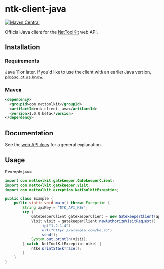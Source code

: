 # ntk-client-java
[![Maven Central](https://img.shields.io/maven-central/v/com.nettoolkit/ntk-client-java.svg?label=Maven%20Central)](https://search.maven.org/search?q=g:%22com.nettoolkit%22%20AND%20a:%22ntk-client-java%22)

Official Java client for the [NetToolKit](https://www.nettoolkit.com) web API.

## Installation

### Requirements

Java 11 or later. If you'd like to use the client with an earlier Java version, [please let us know.](https://www.nettoolkit.com/contact)

### Maven

```xml
<dependency>
  <groupId>com.nettoolkit</groupId>
  <artifactId>ntk-client-java</artifactId>
  <version>1.0.0-beta</version>
</dependency>
```

## Documentation

See the [web API docs](https://www.nettoolkit.com/docs/overview) for a general explanation.

## Usage

Example.java
```java
import com.nettoolkit.gatekeeper.GatekeeperClient;
import com.nettoolkit.gatekeeper.Visit;
import com.nettoolkit.exception.NetToolKitException;

public class Example {
    public static void main() throws Exception {
        String apiKey = "NTK_API_KEY";
        try {
            GatekeeperClient gatekeeperClient = new GatekeeperClient(apiKey);
            Visit visit = gatekeeperClient.newAuthorizeVisitRequest()
                .ip("1.2.3.4")
                .url("https://example.com/hello")
                .send();
            System.out.println(visit);
        } catch (NetToolKitException ntke) {
            ntke.printStackTrace();
        }
    }
}
```

